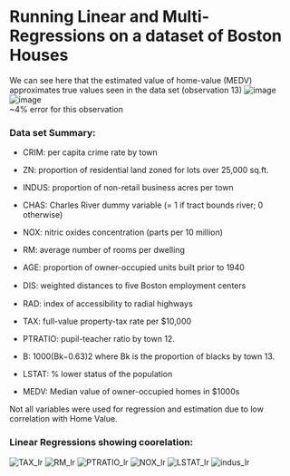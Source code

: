 # Running Linear and Multi-Regressions on a dataset of Boston Houses

We can see here that the estimated value of home-value (MEDV) approximates true values seen in the data set (observation 13)
![image](https://github.com/user-attachments/assets/f1a341f3-0756-44e0-a34e-26d482883f82)
![image](https://github.com/user-attachments/assets/02cb3602-95a2-49e9-bca4-f5e811044fe3)  
~4% error for this observation

### Data set Summary:

- CRIM: per capita crime rate by town
- ZN: proportion of residential land zoned for lots over 25,000 sq.ft.
- INDUS: proportion of non-retail business acres per town
- CHAS: Charles River dummy variable (= 1 if tract bounds river; 0 otherwise)
- NOX: nitric oxides concentration (parts per 10 million)
- RM: average number of rooms per dwelling
- AGE: proportion of owner-occupied units built prior to 1940
- DIS: weighted distances to ﬁve Boston employment centers
- RAD: index of accessibility to radial highways
- TAX: full-value property-tax rate per $10,000
- PTRATIO: pupil-teacher ratio by town 12.
- B: 1000(Bk−0.63)2 where Bk is the proportion of blacks by town 13. 
- LSTAT: % lower status of the population

- MEDV: Median value of owner-occupied homes in $1000s

Not all variables were used for regression and estimation due to low correlation with Home Value.
### Linear Regressions showing coorelation:

![TAX_lr](https://github.com/user-attachments/assets/95a63676-13fd-4609-a106-60f8b62ccb73)
![RM_lr](https://github.com/user-attachments/assets/19ce530b-8cf4-443c-becf-c8efabbdbe73)
![PTRATIO_lr](https://github.com/user-attachments/assets/0af9be68-6902-4c28-9295-264fe87cee7f)
![NOX_lr](https://github.com/user-attachments/assets/3f6de992-fd90-46f8-b557-8a0d280023d1)
![LSTAT_lr](https://github.com/user-attachments/assets/0fca08df-c24e-42be-a852-8b9250d8a547)
![indus_lr](https://github.com/user-attachments/assets/5f1bc483-0544-4a53-b9f4-8ef8bea894ab)
